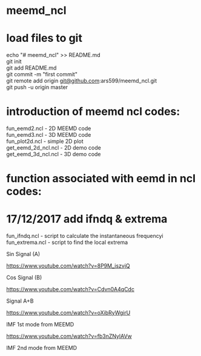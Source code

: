 # meemd_ncl
# load files to git
echo "# meemd_ncl" >> README.md </br>
git init </br>
git add README.md </br>
git commit -m "first commit" </br>
git remote add origin git@github.com:ars599/meemd_ncl.git </br>
git push -u origin master </br>

# introduction of meemd ncl codes:
fun_eemd2.ncl        - 2D MEEMD code </br>
fun_eemd3.ncl        - 3D MEEMD code </br>
fun_plot2d.ncl       - simple 2D plot </br>
get_eemd_2d_ncl.ncl  - 2D demo code </br>
get_eemd_3d_ncl.ncl  - 3D demo code </br>
 
# function associated with eemd in ncl codes:
# 17/12/2017 add ifndq & extrema
fun_ifndq.ncl        - script to calculate the instantaneous frequencyi </br>
fun_extrema.ncl      - script to find the local extrema </br>


Sin Signal (A)

https://www.youtube.com/watch?v=8P9M_iszvjQ

Cos Signal (B)

https://www.youtube.com/watch?v=Cdvn0A4qCdc

Signal A+B

https://www.youtube.com/watch?v=oXibRyWgirU

IMF 1st mode from MEEMD

https://www.youtube.com/watch?v=fb3nZNylAVw

IMF 2nd mode from MEEMD
